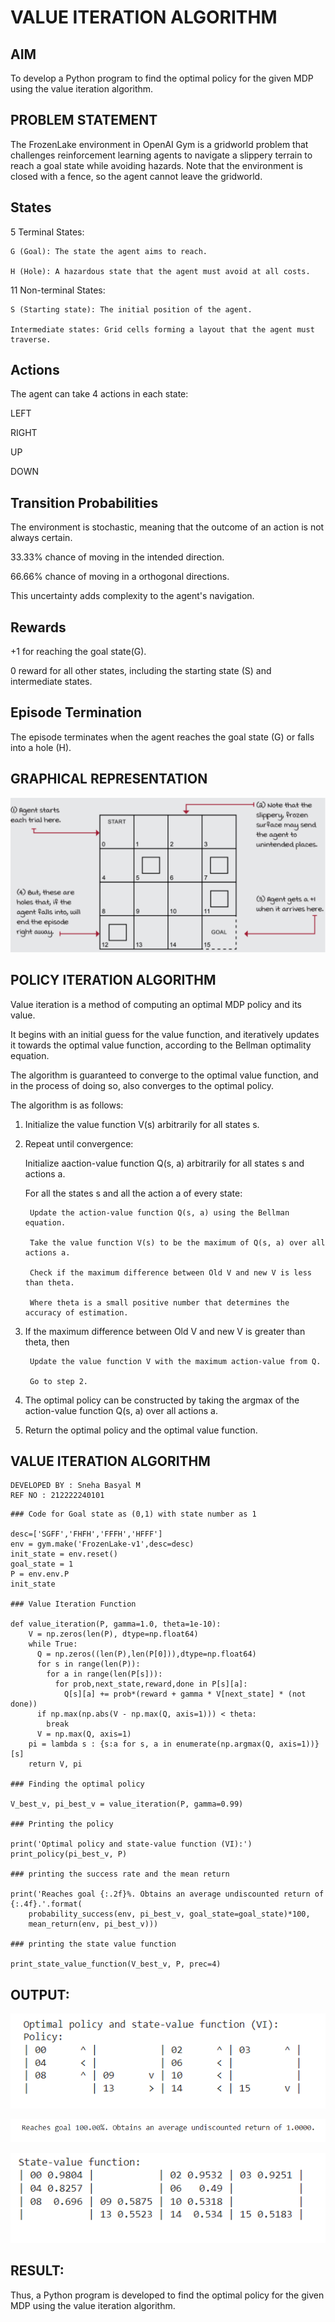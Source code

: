 # VALUE ITERATION ALGORITHM

## AIM
To develop a Python program to find the optimal policy for the given MDP using the value iteration algorithm.

## PROBLEM STATEMENT
The FrozenLake environment in OpenAI Gym is a gridworld problem that challenges reinforcement learning agents to navigate a slippery terrain to reach a goal state while avoiding hazards. Note that the environment is closed with a fence, so the agent cannot leave the gridworld.

## States
5 Terminal States:

    G (Goal): The state the agent aims to reach.

    H (Hole): A hazardous state that the agent must avoid at all costs.

11 Non-terminal States:

    S (Starting state): The initial position of the agent.

    Intermediate states: Grid cells forming a layout that the agent must traverse.

## Actions
The agent can take 4 actions in each state:

LEFT

RIGHT

UP

DOWN

## Transition Probabilities
The environment is stochastic, meaning that the outcome of an action is not always certain.

33.33% chance of moving in the intended direction.

66.66% chance of moving in a orthogonal directions.

This uncertainty adds complexity to the agent's navigation.

## Rewards
+1 for reaching the goal state(G).

0 reward for all other states, including the starting state (S) and intermediate states.

## Episode Termination
The episode terminates when the agent reaches the goal state (G) or falls into a hole (H).

## GRAPHICAL REPRESENTATION
![RL-VALUE-ITERATION](RLex4.png)

## POLICY ITERATION ALGORITHM
Value iteration is a method of computing an optimal MDP policy and its value.

It begins with an initial guess for the value function, and iteratively updates it towards the optimal value function, according to the Bellman optimality equation.

The algorithm is guaranteed to converge to the optimal value function, and in the process of doing so, also converges to the optimal policy.

The algorithm is as follows:

1. Initialize the value function V(s) arbitrarily for all states s.

2. Repeat until convergence:

    Initialize aaction-value function Q(s, a) arbitrarily for all states s and actions a.

    For all the states s and all the action a of every state:

        Update the action-value function Q(s, a) using the Bellman equation.

        Take the value function V(s) to be the maximum of Q(s, a) over all actions a.

        Check if the maximum difference between Old V and new V is less than theta.

        Where theta is a small positive number that determines the accuracy of estimation.

3. If the maximum difference between Old V and new V is greater than theta, then

        Update the value function V with the maximum action-value from Q.

        Go to step 2.

4. The optimal policy can be constructed by taking the argmax of the action-value function Q(s, a) over all actions a.

5. Return the optimal policy and the optimal value function.

## VALUE ITERATION ALGORITHM
```
DEVELOPED BY : Sneha Basyal M
REF NO : 212222240101
```
```
### Code for Goal state as (0,1) with state number as 1

desc=['SGFF','FHFH','FFFH','HFFF']
env = gym.make('FrozenLake-v1',desc=desc)
init_state = env.reset()
goal_state = 1
P = env.env.P
init_state

### Value Iteration Function

def value_iteration(P, gamma=1.0, theta=1e-10):
    V = np.zeros(len(P), dtype=np.float64)
    while True:
      Q = np.zeros((len(P),len(P[0])),dtype=np.float64)
      for s in range(len(P)):
        for a in range(len(P[s])):
          for prob,next_state,reward,done in P[s][a]:
            Q[s][a] += prob*(reward + gamma * V[next_state] * (not done))
      if np.max(np.abs(V - np.max(Q, axis=1))) < theta:
        break
      V = np.max(Q, axis=1)
    pi = lambda s : {s:a for s, a in enumerate(np.argmax(Q, axis=1))}[s]
    return V, pi

### Finding the optimal policy

V_best_v, pi_best_v = value_iteration(P, gamma=0.99)

### Printing the policy

print('Optimal policy and state-value function (VI):')
print_policy(pi_best_v, P)

### printing the success rate and the mean return

print('Reaches goal {:.2f}%. Obtains an average undiscounted return of {:.4f}.'.format(
    probability_success(env, pi_best_v, goal_state=goal_state)*100,
    mean_return(env, pi_best_v)))

### printing the state value function

print_state_value_function(V_best_v, P, prec=4)
```

## OUTPUT:
![RL-VALUE-ITERATION](RLex4i.png)

![RL-VALUE-ITERATION](RLex4ii.png)

![RL-VALUE-ITERATION](RLex4iii.png)

## RESULT:
Thus, a Python program is developed to find the optimal policy for the given MDP using the value iteration algorithm.
